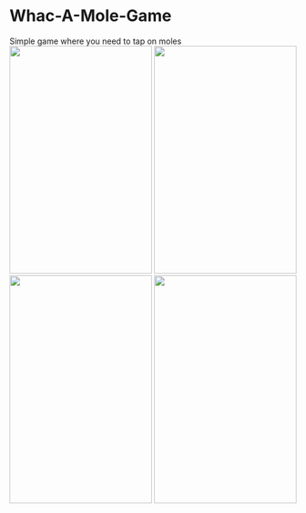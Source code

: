 # Whac-A-Mole-Game
Simple game where you need to tap on moles <br/>
<img src="https://user-images.githubusercontent.com/93306725/224538918-7fc45197-c13c-4347-ba01-af5a4146978e.jpeg" width="250" height="400"/>
<img src="https://user-images.githubusercontent.com/93306725/224538920-9946db19-08a4-4b9b-b436-37aba31632d8.jpg" width="250" height="400"/>
<img src="https://user-images.githubusercontent.com/93306725/224538922-9939fa31-4cd5-42c4-8942-279d515cb93c.jpeg" width="250" height="400"/>
<img src="https://user-images.githubusercontent.com/93306725/224538923-f74a5221-803e-4d2c-8c45-23f82ed48663.jpeg" width="250" height="400"/>
